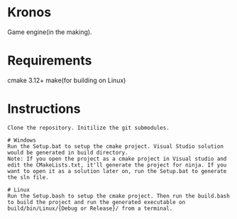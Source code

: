 # Kronos
Game engine(in the making).

# Requirements
cmake 3.12+
make(for building on Linux)

# Instructions
	Clone the repository. Initilize the git submodules.

	# Windows
	Run the Setup.bat to setup the cmake project. Visual Studio solution would be generated in build directory.
	Note: If you open the project as a cmake project in Visual studio and edit the CMakeLists.txt, it'll generate the project for ninja. If you want to open it as a solution later on, run the Setup.bat to generate the sln file.
	
	# Linux
	Run the Setup.bash to setup the cmake project. Then run the build.bash to build the project and run the generated executable on build/bin/Linux/{Debug or Release}/ from a terminal.

